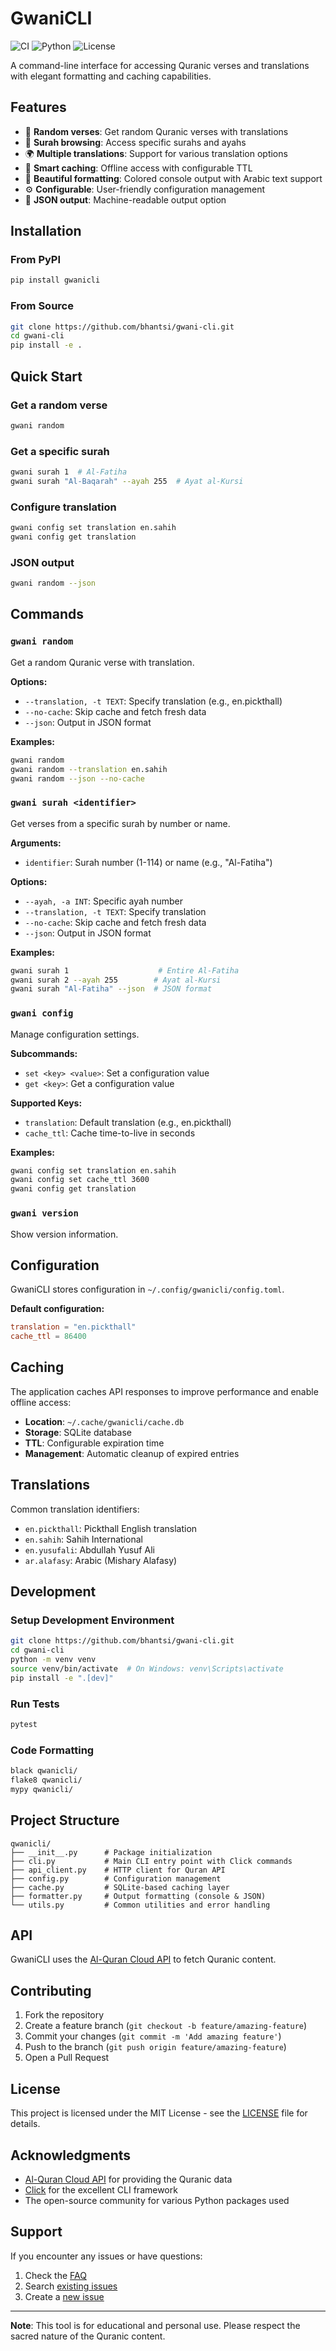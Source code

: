 # GwaniCLI
![CI](https://github.com/bhantsi/gwani-cli/workflows/CI%2FCD%20Pipeline/badge.svg)
![Python](https://img.shields.io/badge/python-3.11%2B-blue.svg)
![License](https://img.shields.io/badge/license-MIT-green.svg)


A command-line interface for accessing Quranic verses and translations with elegant formatting and caching capabilities.

## Features

- 🔄 **Random verses**: Get random Quranic verses with translations
- 📖 **Surah browsing**: Access specific surahs and ayahs
- 🌍 **Multiple translations**: Support for various translation options
- 💾 **Smart caching**: Offline access with configurable TTL
- 🎨 **Beautiful formatting**: Colored console output with Arabic text support
- ⚙️ **Configurable**: User-friendly configuration management
- 📱 **JSON output**: Machine-readable output option

## Installation

### From PyPI
```bash
pip install gwanicli
```

### From Source
```bash
git clone https://github.com/bhantsi/gwani-cli.git
cd gwani-cli
pip install -e .
```

## Quick Start

### Get a random verse
```bash
gwani random
```

### Get a specific surah
```bash
gwani surah 1  # Al-Fatiha
gwani surah "Al-Baqarah" --ayah 255  # Ayat al-Kursi
```

### Configure translation
```bash
gwani config set translation en.sahih
gwani config get translation
```

### JSON output
```bash
gwani random --json
```

## Commands

### `gwani random`
Get a random Quranic verse with translation.

**Options:**
- `--translation, -t TEXT`: Specify translation (e.g., en.pickthall)
- `--no-cache`: Skip cache and fetch fresh data
- `--json`: Output in JSON format

**Examples:**
```bash
gwani random
gwani random --translation en.sahih
gwani random --json --no-cache
```

### `gwani surah <identifier>`
Get verses from a specific surah by number or name.

**Arguments:**
- `identifier`: Surah number (1-114) or name (e.g., "Al-Fatiha")

**Options:**
- `--ayah, -a INT`: Specific ayah number
- `--translation, -t TEXT`: Specify translation
- `--no-cache`: Skip cache and fetch fresh data
- `--json`: Output in JSON format

**Examples:**
```bash
gwani surah 1                    # Entire Al-Fatiha
gwani surah 2 --ayah 255        # Ayat al-Kursi
gwani surah "Al-Fatiha" --json  # JSON format
```

### `gwani config`
Manage configuration settings.

**Subcommands:**
- `set <key> <value>`: Set a configuration value
- `get <key>`: Get a configuration value

**Supported Keys:**
- `translation`: Default translation (e.g., en.pickthall)
- `cache_ttl`: Cache time-to-live in seconds

**Examples:**
```bash
gwani config set translation en.sahih
gwani config set cache_ttl 3600
gwani config get translation
```

### `gwani version`
Show version information.

## Configuration

GwaniCLI stores configuration in `~/.config/gwanicli/config.toml`.

**Default configuration:**
```toml
translation = "en.pickthall"
cache_ttl = 86400
```

## Caching

The application caches API responses to improve performance and enable offline access:

- **Location**: `~/.cache/gwanicli/cache.db`
- **Storage**: SQLite database
- **TTL**: Configurable expiration time
- **Management**: Automatic cleanup of expired entries

## Translations

Common translation identifiers:
- `en.pickthall`: Pickthall English translation
- `en.sahih`: Sahih International
- `en.yusufali`: Abdullah Yusuf Ali
- `ar.alafasy`: Arabic (Mishary Alafasy)

## Development

### Setup Development Environment
```bash
git clone https://github.com/bhantsi/gwani-cli.git
cd gwani-cli
python -m venv venv
source venv/bin/activate  # On Windows: venv\Scripts\activate
pip install -e ".[dev]"
```

### Run Tests
```bash
pytest
```

### Code Formatting
```bash
black qwanicli/
flake8 qwanicli/
mypy qwanicli/
```

## Project Structure

```
qwanicli/
├── __init__.py      # Package initialization
├── cli.py           # Main CLI entry point with Click commands
├── api_client.py    # HTTP client for Quran API
├── config.py        # Configuration management
├── cache.py         # SQLite-based caching layer
├── formatter.py     # Output formatting (console & JSON)
└── utils.py         # Common utilities and error handling
```

## API

GwaniCLI uses the [Al-Quran Cloud API](https://alquran.cloud/api) to fetch Quranic content.

## Contributing

1. Fork the repository
2. Create a feature branch (`git checkout -b feature/amazing-feature`)
3. Commit your changes (`git commit -m 'Add amazing feature'`)
4. Push to the branch (`git push origin feature/amazing-feature`)
5. Open a Pull Request

## License

This project is licensed under the MIT License - see the [LICENSE](LICENSE) file for details.

## Acknowledgments

- [Al-Quran Cloud API](https://alquran.cloud/) for providing the Quranic data
- [Click](https://click.palletsprojects.com/) for the excellent CLI framework
- The open-source community for various Python packages used

## Support

If you encounter any issues or have questions:

1. Check the [FAQ](https://github.com/yourusername/gwani-cli/wiki/FAQ)
2. Search [existing issues](https://github.com/yourusername/gwani-cli/issues)
3. Create a [new issue](https://github.com/yourusername/gwani-cli/issues/new)

---

**Note**: This tool is for educational and personal use. Please respect the sacred nature of the Quranic content.
